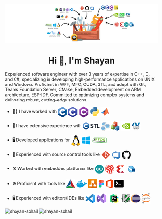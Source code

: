 [![MasterHead](Images/banner.jpeg)]()

<h1 align="center">Hi 👋, I'm Shayan</h1>

<p>Experienced software engineer with over 3 years of expertise in C++, C, and C#, specializing in developing high-performance applications on UNIX and Windows. Proficient in WPF, MFC, CUDA, STL, and adept with Git, Teams Foundation Server, CMake, Embedded development on ARM architecture, ESP-IDF. Committed to optimizing complex systems and delivering robust, cutting-edge solutions.

</p>

- 🧑‍💻 I have worked with <img align="center" src="Images/cpp.png" width="30"/> <img align="center" src="Images/c.png" width="30"/> <img align="center" src="Images/csharp.png" width="35"/> <img align="center" src="Images/python.png" width="30"/> <img align="center" src="Images/matlab.png" width="30"/>
  <br />

- 🔧 I have extensive experience with <img align="center" src="Images/stl.png" width="55"/> <img align="center" src="Images/boost.jpeg" width="30"/> <img align="center" src="Images/mfc.png" width="30"/> <img align="center" src="Images/cuda.png" width="30"/> <img align="center" src="Images/wpf.png" width="30"/>
  <br />
- 🖥️ Developed applications for <img align="center" src="Images/linux.png" width="30"/> <img align="center" src="Images/windows.png" width="30"/> <img align="center" src="Images/freertos.jpg" width="50"/>
  <br />
- 🔧 Experienced with source control tools like <img align="center" src="Images/git.png" width="30"/> <img align="center" src="Images/azure.jpg" width="30"/> <img align="center" src="Images/github.png" width="30"/>
  <br />

- 🛠️ Worked with embedded platforms like <img align="center" src="Images/arduino.png" width="30"/> <img align="center" src="Images/esp32.png" width="30"/> <img align="center" src="Images/xilinx.png" width="35"/> <img align="center" src="Images/quartus.png" width="30"/>
  <br />
- ⚙️ Proficient with tools like <img align="center" src="Images/cmake.png" width="30"/> <img align="center" src="Images/docker.png" width="35"/> <img align="center" src="Images/drawio.png" width="30"/> <img align="center" src="Images/figma.jpg" width="20"/> <img align="center" src="Images/office.png" width="25"/> <img align="center" src="Images/bash.png" width="30"/>
  <br />
- 🖥️ Experienced with editors/IDEs like <img align="center" src="Images/vscode.png" width="30"/> <img align="center" src="Images/visualstudio.png" width="35"/> <img align="center" src="Images/PC.png" width="40"/> <img align="center" src="Images/vim.png" width="30"/> <img align="center" src="Images/eclipse.png" width="30"/> <img align="center" src="Images/jupyter.png" width="30"/>
  <br />

<p><img align="center" height=180 src="https://github-readme-stats.vercel.app/api/top-langs?username=shayan-sohail&show_icons=true&locale=en&layout=compact" alt="shayan-sohail" /> 
<img align="center" height=180 src="https://github-readme-streak-stats.herokuapp.com/?user=shayan-sohail&" alt="shayan-sohail" /></p>
